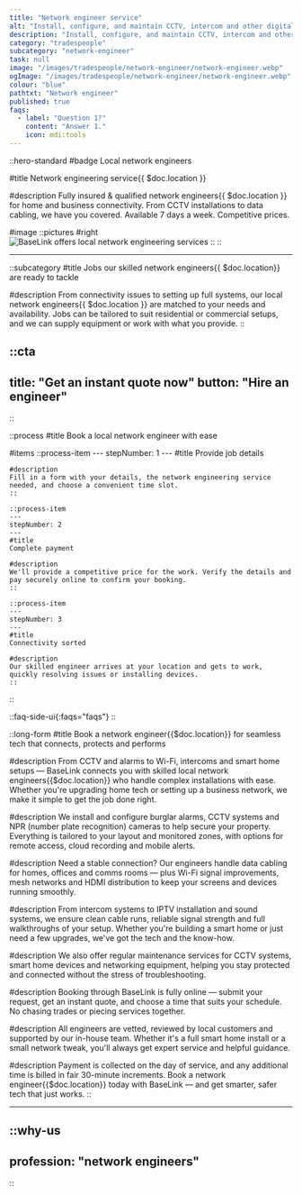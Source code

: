 ```yaml
---
title: "Network engineer service"
alt: "Install, configure, and maintain CCTV, intercom and other digital networks"
description: "Install, configure, and maintain CCTV, intercom and other digital networks"
category: "tradespeople"
subcategory: "network-engineer"
task: null
image: "/images/tradespeople/network-engineer/network-engineer.webp"
ogImage: "/images/tradespeople/network-engineer/network-engineer.webp"
colour: "blue"
pathtxt: "Network engineer"
published: true
faqs:
  - label: "Question 1?"
    content: "Answer 1."
    icon: mdi:tools
---
```


::hero-standard
#badge
Local network engineers

#title
Network engineering service{{ $doc.location }}

#description
Fully insured & qualified network engineers{{ $doc.location }} for home and business connectivity. From CCTV installations to data cabling, we have you covered. Available 7 days a week. Competitive prices.

#image
    ::pictures
    #right
    ![BaseLink offers local network engineering services](/images/tradespeople/network-engineer/network-engineer.webp)
    ::
::

---

::subcategory
#title
Jobs our skilled network engineers{{ $doc.location}} are ready to tackle

#description
From connectivity issues to setting up full systems, our local network engineers{{ $doc.location }} are matched to your needs and availability. Jobs can be tailored to suit residential or commercial setups, and we can supply equipment or work with what you provide.
::


::cta
---
title: "Get an instant quote now"
button: "Hire an engineer"
---
::


::process
#title
Book a local network engineer with ease

#items
    ::process-item
    ---
    stepNumber: 1
    ---
    #title
    Provide job details

    #description
    Fill in a form with your details, the network engineering service needed, and choose a convenient time slot.
    ::
    
    ::process-item
    ---
    stepNumber: 2
    ---
    #title
    Complete payment

    #description
    We'll provide a competitive price for the work. Verify the details and pay securely online to confirm your booking.
    ::

    ::process-item
    ---
    stepNumber: 3
    ---
    #title
    Connectivity sorted

    #description
    Our skilled engineer arrives at your location and gets to work, quickly resolving issues or installing devices.
    ::
::


::faq-side-ui{:faqs="faqs"}
::


::long-form
#title
Book a network engineer{{$doc.location}} for seamless tech that connects, protects and performs

#description
From CCTV and alarms to Wi-Fi, intercoms and smart home setups — BaseLink connects you with skilled local network engineers{{$doc.location}} who handle complex installations with ease. Whether you're upgrading home tech or setting up a business network, we make it simple to get the job done right.

#description
We install and configure burglar alarms, CCTV systems and NPR (number plate recognition) cameras to help secure your property. Everything is tailored to your layout and monitored zones, with options for remote access, cloud recording and mobile alerts.

#description
Need a stable connection? Our engineers handle data cabling for homes, offices and comms rooms — plus Wi-Fi signal improvements, mesh networks and HDMI distribution to keep your screens and devices running smoothly.

#description
From intercom systems to IPTV installation and sound systems, we ensure clean cable runs, reliable signal strength and full walkthroughs of your setup. Whether you're building a smart home or just need a few upgrades, we've got the tech and the know-how.

#description
We also offer regular maintenance services for CCTV systems, smart home devices and networking equipment, helping you stay protected and connected without the stress of troubleshooting.

#description
Booking through BaseLink is fully online — submit your request, get an instant quote, and choose a time that suits your schedule. No chasing trades or piecing services together.

#description
All engineers are vetted, reviewed by local customers and supported by our in-house team. Whether it's a full smart home install or a small network tweak, you'll always get expert service and helpful guidance.

#description
Payment is collected on the day of service, and any additional time is billed in fair 30-minute increments. Book a network engineer{{$doc.location}} today with BaseLink — and get smarter, safer tech that just works.
::

---

::why-us
---
profession: "network engineers"
---
::